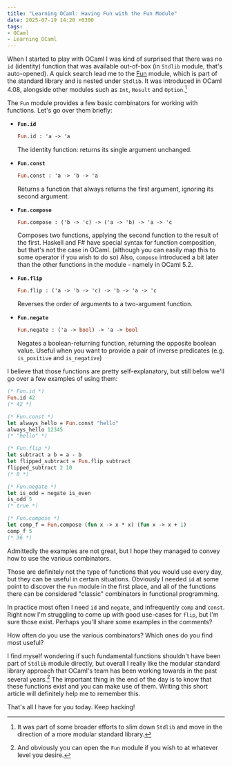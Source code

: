```yaml
---
title: "Learning OCaml: Having Fun with the Fun Module"
date: 2025-07-19 14:20 +0300
tags:
- OCaml
- Learning OCaml
---
```


When I started to play with OCaml I was kind of surprised that there was no
`id` (identity) function that was available out-of-box (in `Stdlib` module,
that's auto-opened). A quick search lead me to the
[Fun](https://ocaml.org/manual/5.3/api/Fun.html) module, which is part of the
standard library and is nested under
`Stdlib`. It was introduced in OCaml 4.08, alongside other
modules such as `Int`, `Result` and `Option`.[^1]

The `Fun` module provides a few basic combinators for working with functions.
Let's go over them briefly:

- **`Fun.id`**

  ```ocaml
  Fun.id : 'a -> 'a
  ```

  The identity function: returns its single argument unchanged.

- **`Fun.const`**

  ```ocaml
  Fun.const : 'a -> 'b -> 'a
  ```

  Returns a function that always returns the first argument, ignoring its second argument.

- **`Fun.compose`**

  ```ocaml
  Fun.compose : ('b -> 'c) -> ('a -> 'b) -> 'a -> 'c
  ```

  Composes two functions, applying the second function to the result of the
  first. Haskell and F# have special syntax for function composition, but that's
  not the case in OCaml. (although you can easily map this to some operator if
  you wish to do so) Also, `compose` introduced a bit later than the other
  functions in the module - namely in OCaml 5.2.

- **`Fun.flip`**

  ```ocaml
  Fun.flip : ('a -> 'b -> 'c) -> 'b -> 'a -> 'c
  ```

  Reverses the order of arguments to a two-argument function.

- **`Fun.negate`**

  ```ocaml
  Fun.negate : ('a -> bool) -> 'a -> bool
  ```

  Negates a boolean-returning function, returning the opposite boolean value. Useful when you want to provide
  a pair of inverse predicates (e.g. `is_positive` and `is_negative`)

I believe that those functions are pretty self-explanatory, but still below we'll go over
a few examples of using them:

```ocaml
(* Fun.id *)
Fun.id 42
(* 42 *)

(* Fun.const *)
let always_hello = Fun.const "hello"
always_hello 12345
(* "hello" *)

(* Fun.flip *)
let subtract a b = a - b
let flipped_subtract = Fun.flip subtract
flipped_subtract 2 10
(* 8 *)

(* Fun.negate *)
let is_odd = negate is_even
is_odd 5
(* true *)

(* Fun.compose *)
let comp_f = Fun.compose (fun x -> x * x) (fun x -> x + 1)
comp_f 5
(* 36 *)
```

Admittedly the examples are not great, but I hope they managed to convey how to use
the various combinators.

Those are definitely not the type of functions that you would use every day, but they can
be useful in certain situations. Obviously I needed `id` at some point to discover the
`Fun` module in the first place, and all of the functions there can be considered
"classic" combinators in functional programming.

In practice most often I need `id` and `negate`, and infrequently `comp` and `const`.
Right now I'm struggling to come up with good use-cases for `flip`, but
I'm sure those exist. Perhaps you'll share some examples in the comments?

How often do you use the various combinators? Which ones do you find most useful?

I find myself wondering if such fundamental functions shouldn't have been part of
`Stdlib` module directly, but overall I really like the modular standard library approach
that OCaml's team has been working towards in the past several years.[^2] The important
thing in the end of the day is to know that these functions exist and you can
make use of them. Writing this short article will definitely help me to remember
this.

That's all I have for you today. Keep hacking!

[^1]: It was part of some broader efforts to slim down `Stdlib` and move in the direction of a more modular standard library.
[^2]: And obviously you can open the `Fun` module if you wish to at whatever level you desire.
